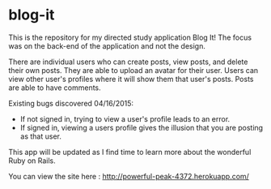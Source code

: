 blog-it
=======

This is the repository for my directed study application Blog It! The focus was on the back-end of the application and not the design. 

There are individual users who can create posts, view posts, and delete their own posts.
They are able to upload an avatar for their user.
Users can view other user's profiles where it will show them that user's posts.
Posts are able to have comments.

Existing bugs discovered 04/16/2015:
- If not signed in, trying to view a user's profile leads to an error.
- If signed in, viewing a users profile gives the illusion that you are posting as that user.

This app will be updated as I find time to learn more about the wonderful Ruby on Rails.

You can view the site here : http://powerful-peak-4372.herokuapp.com/
